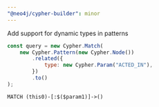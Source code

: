 ```yaml
---
"@neo4j/cypher-builder": minor
---
```


Add support for dynamic types in patterns

```javascript
const query = new Cypher.Match(
    new Cypher.Pattern(new Cypher.Node())
        .related({
            type: new Cypher.Param("ACTED_IN"),
        })
        .to()
);
```

```cypher
MATCH (this0)-[:$($param1)]->()
```
